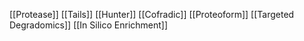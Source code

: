 [[Protease]]
[[Tails]]
[[Hunter]]
[[Cofradic]]
[[Proteoform]]
[[Targeted Degradomics]]
[[In Silico Enrichment]]

